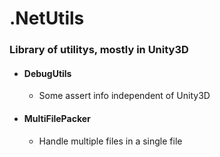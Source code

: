 # .NetUtils
### Library of utilitys, mostly in Unity3D

* #### DebugUtils
  * Some assert info independent of Unity3D



* #### MultiFilePacker
  * Handle multiple files in a single file
